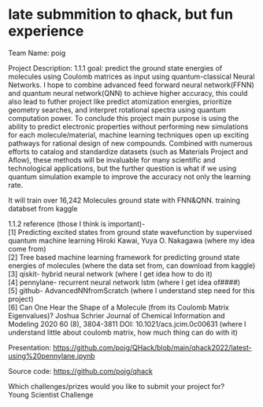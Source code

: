 # late submmition to qhack, but fun experience
Team Name:
poig

Project Description:
1.1.1 goal:
predict the ground state energies of molecules using Coulomb matrices as input using quantum-classical Neural Networks. I hope to combine advanced feed forward neural network(FFNN) and quantum neural network(QNN) to achieve higher accuracy, this could also lead to futher project like predict atomization energies, prioritize geometry searches, and interpret rotational spectra using quantum computation power.
To conclude this project main purpose is using the ability to predict electronic properties without performing new simulations for each molecule/material, machine learning techniques open up exciting pathways for rational design of new compounds. Combined with numerous efforts to catalog and standardize datasets (such as Materials Project and Aflow), these methods will be invaluable for many scientific and technological applications, but the further question is what if we using quantum simulation example to improve the accuracy not only the learning rate.

It will train over 16,242 Molecules ground state with FNN&QNN. training databset from kaggle

1.1.2 reference (those I think is important)-  
[1] Predicting excited states from ground state wavefunction by supervised quantum machine learning Hiroki Kawai, Yuya O. Nakagawa (where my idea come from)  
[2] Tree based machine learning framework for predicting ground state energies of molecules (where the data set from, can download from kaggle)  
[3] qiskit- hybrid neural network (where I get idea how to do it)  
[4] pennylane- recurrent neural network lstm (where I get idea of####)  
[5] github- AdvancedNNfromScratch (where I understand step need for this project)  
[6] Can One Hear the Shape of a Molecule (from its Coulomb Matrix Eigenvalues)? Joshua Schrier Journal of Chemical Information and Modeling 2020 60 (8), 3804-3811 DOI: 10.1021/acs.jcim.0c00631 (where I understand little about coulomb matrix, how much thing can do with it)  

Presentation:
https://github.com/poig/QHack/blob/main/qhack2022/latest-using%20pennylane.ipynb

Source code:
https://github.com/poig/qhack

Which challenges/prizes would you like to submit your project for?  
Young Scientist Challenge
